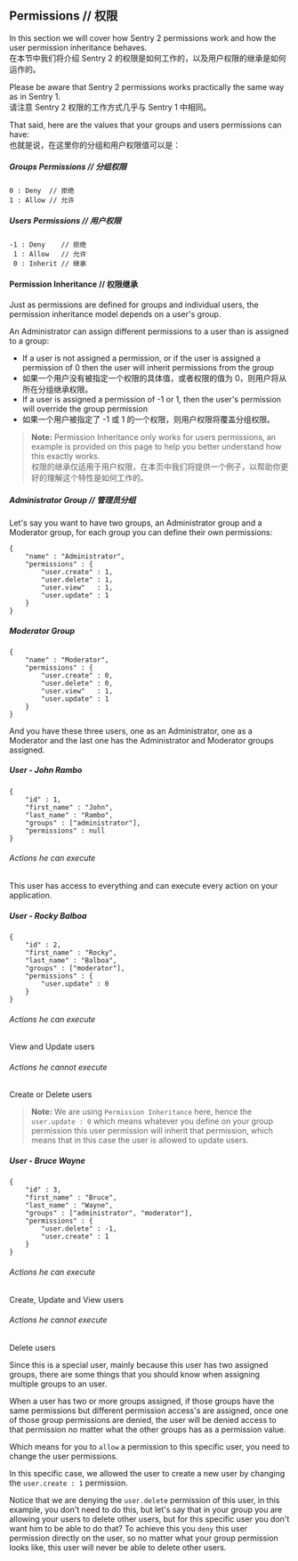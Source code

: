 ## Permissions // 权限

In this section we will cover how Sentry 2 permissions work and how the user
permission inheritance behaves.  
在本节中我们将介绍 Sentry 2 的权限是如何工作的，以及用户权限的继承是如何运作的。

Please be aware that Sentry 2 permissions works practically the same way as in
Sentry 1.  
请注意 Sentry 2 权限的工作方式几乎与 Sentry 1 中相同。

That said, here are the values that your groups and users permissions can have:  
也就是说，在这里你的分组和用户权限值可以是：

##### Groups Permissions // 分组权限

	0 : Deny  // 拒绝
	1 : Allow // 允许

##### Users Permissions // 用户权限

	-1 : Deny    // 拒绝
	 1 : Allow   // 允许
	 0 : Inherit // 继承

#### Permission Inheritance // 权限继承

Just as permissions are defined for groups and individual users, the permission
inheritance model depends on a user's group.

An Administrator can assign different permissions to a user than is assigned to a group:

- If a user is not assigned a permission, or if the user is assigned a permission of 0 then the user will inherit permissions from the group
- 如果一个用户没有被指定一个权限的具体值，或者权限的值为 0，则用户将从所在分组继承权限。
- If a user is assigned a permission of -1 or 1, then the user's permission will override the group permission
- 如果一个用户被指定了 -1 或 1 的一个权限，则用户权限将覆盖分组权限。

> **Note:** Permission Inheritance only works for users permissions, an example
is provided on this page to help you
 better understand how this exactly works.  
 权限的继承仅适用于用户权限，在本页中我们将提供一个例子，以帮助你更好的理解这个特性是如何工作的。

##### Administrator Group // 管理员分组

Let's say you want to have two groups, an Administrator group and a Moderator
group, for each group you can define their own permissions:

	{
		"name" : "Administrator",
		"permissions" : {
			"user.create" : 1,
			"user.delete" : 1,
			"user.view"   : 1,
			"user.update" : 1
		}
	}

##### Moderator Group

	{
		"name" : "Moderator",
		"permissions" : {
			"user.create" : 0,
			"user.delete" : 0,
			"user.view"   : 1,
			"user.update" : 1
		}
	}


And you have these three users, one as an Administrator, one as a Moderator
and the last one has the Administrator and Moderator groups assigned.

##### User - John Rambo

	{
		"id" : 1,
		"first_name" : "John",
		"last_name" : "Rambo",
		"groups" : ["administrator"],
		"permissions" : null
	}

###### Actions he can execute

This user has access to everything and can execute every action on your application.

##### User - Rocky Balboa

	{
		"id" : 2,
		"first_name" : "Rocky",
		"last_name" : "Balboa",
		"groups" : ["moderator"],
		"permissions" : {
			"user.update" : 0
		}
	}

###### Actions he can execute

View and Update users

###### Actions he cannot execute

Create or Delete users

> **Note:** We are using `Permission Inheritance` here, hence the
`user.update : 0` which means whatever you define on your group permission
this user permission will inherit that permission, which means that in this
case the user is allowed to update users.

##### User - Bruce Wayne

	{
		"id" : 3,
		"first_name" : "Bruce",
		"last_name" : "Wayne",
		"groups" : ["administrator", "moderator"],
		"permissions" : {
			"user.delete" : -1,
			"user.create" : 1
		}
	}

###### Actions he can execute

Create, Update and View users

###### Actions he cannot execute

Delete users

Since this is a special user, mainly because this user has two assigned groups,
there are some things that you should know when assigning multiple groups to
an user.

When a user has two or more groups assigned, if those groups have the same
permissions but different permission access's are assigned,
once one of those group permissions are denied, the user will be denied access
to that permission no matter what the other groups has as a permission value.

Which means for you to `allow` a permission to this specific user, you need to
change the user permissions.

In this specific case, we allowed the user to create a new user by changing the
`user.create : 1` permission.

Notice that we are denying the `user.delete` permission of this user, in this
example, you don't need to do this, but let's say that in your group you are
allowing your users to delete other users, but for this specific user you don't
want him to be able to do that? To achieve this you `deny` this user permission
directly on the user, so no matter what your group permission looks like, this
user will never be able to delete other users.
